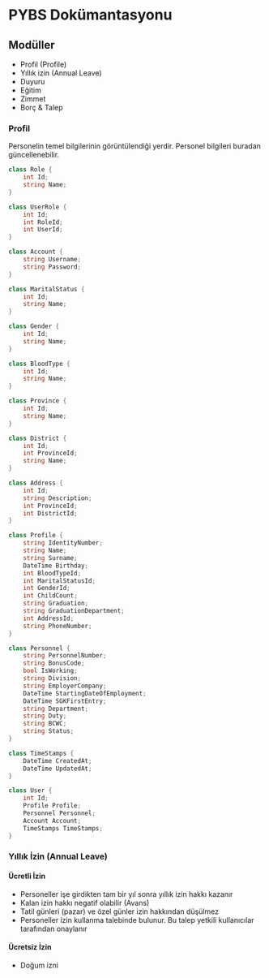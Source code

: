 # PYBS Dokümantasyonu

## Modüller

-   Profil (Profile)
-   Yıllık izin (Annual Leave)
-   Duyuru
-   Eğitim
-   Zimmet
-   Borç & Talep

### Profil

Personelin temel bilgilerinin görüntülendiği yerdir. Personel bilgileri buradan güncellenebilir.

```csharp
class Role {
    int Id;
    string Name;
}

class UserRole {
    int Id;
    int RoleId;
    int UserId;
}

class Account {
    string Username;
    string Password;
}

class MaritalStatus {
    int Id;
    string Name;
}

class Gender {
    int Id;
    string Name;
}

class BloodType {
    int Id;
    string Name;
}

class Province {
    int Id;
    string Name;
}

class District {
    int Id;
    int ProvinceId;
    string Name;
}

class Address {
    int Id;
    string Description;
    int ProvinceId;
    int DistrictId;
}

class Profile {
    string IdentityNumber;
    string Name;
    string Surname;
    DateTime Birthday;
    int BloodTypeId;
    int MaritalStatusId;
    int GenderId;
    int ChildCount;
    string Graduation;
    string GraduationDepartment;
    int AddressId;
    string PhoneNumber;
}

class Personnel {
    string PersonnelNumber;
    string BonusCode;
    bool IsWorking;
    string Division;
    string EmployerCompany;
    DateTime StartingDateOfEmployment;
    DateTime SGKFirstEntry;
    string Department;
    string Duty;
    string BCWC;
    string Status;
}

class TimeStamps {
    DateTime CreatedAt;
    DateTime UpdatedAt;
}

class User {
    int Id;
    Profile Profile;
    Personnel Personnel;
    Account Account;
    TimeStamps TimeStamps;
}
```

### Yıllık İzin (Annual Leave)

#### Ücretli İzin

-   Personeller işe girdikten tam bir yıl sonra yıllık izin hakkı kazanır
-   Kalan izin hakkı negatif olabilir (Avans)
-   Tatil günleri (pazar) ve özel günler izin hakkından düşülmez
-   Personeller izin kullanma talebinde bulunur. Bu talep yetkili kullanıcılar tarafından onaylanır

#### Ücretsiz İzin

-   Doğum izni
